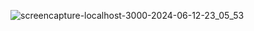 ![screencapture-localhost-3000-2024-06-12-23_05_53](https://github.com/lhunter3/tourism-clone/assets/80433013/4b28741b-7350-4ab4-bbb8-9d73b750b829)
